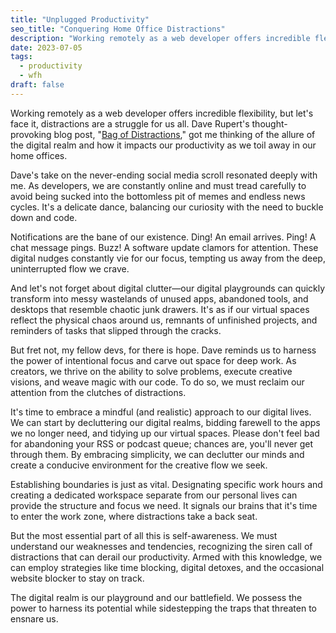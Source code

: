 ```yaml
---
title: "Unplugged Productivity"
seo_title: "Conquering Home Office Distractions"
description: "Working remotely as a web developer offers incredible flexibility, but let's face it, distractions are a struggle for us all. Dave Rupert's thought-provoking piece, Bag of Distractions, got me pondering the allure of the digital realm and how it impacts our productivity as we toil away in our home offices."
date: 2023-07-05
tags:
  - productivity
  - wfh
draft: false
---
```



Working remotely as a web developer offers incredible flexibility, but let's face it, distractions are a struggle for us all. Dave Rupert's thought-provoking blog post, "[Bag of Distractions](https://daverupert.com/2023/02/bag-of-distractions/)," got me thinking of the allure of the digital realm and how it impacts our productivity as we toil away in our home offices.

Dave's take on the never-ending social media scroll resonated deeply with me. As developers, we are constantly online and must tread carefully to avoid being sucked into the bottomless pit of memes and endless news cycles. It's a delicate dance, balancing our curiosity with the need to buckle down and code.

Notifications are the bane of our existence. Ding! An email arrives. Ping! A chat message pings. Buzz! A software update clamors for attention. These digital nudges constantly vie for our focus, tempting us away from the deep, uninterrupted flow we crave.

And let's not forget about digital clutter—our digital playgrounds can quickly transform into messy wastelands of unused apps, abandoned tools, and desktops that resemble chaotic junk drawers. It's as if our virtual spaces reflect the physical chaos around us, remnants of unfinished projects, and reminders of tasks that slipped through the cracks.

But fret not, my fellow devs, for there is hope. Dave reminds us to harness the power of intentional focus and carve out space for deep work. As creators, we thrive on the ability to solve problems, execute creative visions, and weave magic with our code. To do so, we must reclaim our attention from the clutches of distractions.

It's time to embrace a mindful (and realistic) approach to our digital lives. We can start by decluttering our digital realms, bidding farewell to the apps we no longer need, and tidying up our virtual spaces. Please don't feel bad for abandoning your RSS or podcast queue; chances are, you'll never get through them. By embracing simplicity, we can declutter our minds and create a conducive environment for the creative flow we seek.

Establishing boundaries is just as vital. Designating specific work hours and creating a dedicated workspace separate from our personal lives can provide the structure and focus we need. It signals our brains that it's time to enter the work zone, where distractions take a back seat.

But the most essential part of all this is self-awareness. We must understand our weaknesses and tendencies, recognizing the siren call of distractions that can derail our productivity. Armed with this knowledge, we can employ strategies like time blocking, digital detoxes, and the occasional website blocker to stay on track.

The digital realm is our playground and our battlefield. We possess the power to harness its potential while sidestepping the traps that threaten to ensnare us.